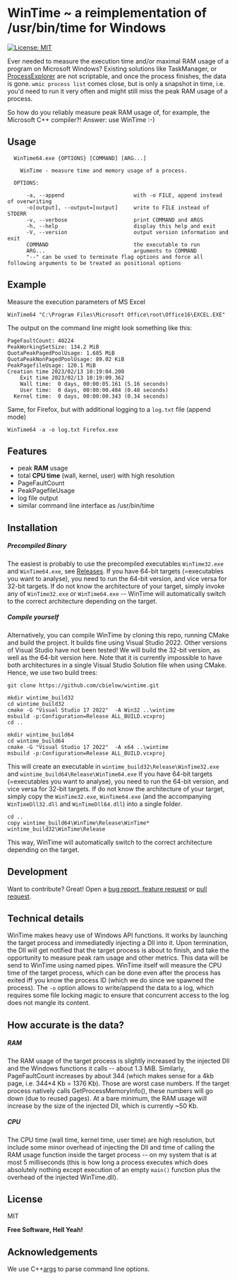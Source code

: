 # WinTime ~ a reimplementation of /usr/bin/time for Windows

[![License: MIT](https://img.shields.io/badge/License-MIT-yellow.svg)](https://opensource.org/licenses/MIT)

Ever needed to measure the execution time and/or maximal RAM usage of a program on Microsoft Windows?
Existing solutions like TaskManager, or [ProcessExplorer](https://learn.microsoft.com/en-us/sysinternals/downloads/process-explorer) are not scriptable, and once the process finishes, the data is gone.
`wmic process list` comes close, but is only a snapshot in time, i.e. you'd need to run it very often and might still miss the peak RAM usage of a process.

So how do you reliably measure peak RAM usage of, for example, the Microsoft C++ compiler?!
Answer: use WinTime :-)

## Usage

```
  WinTime64.exe {OPTIONS} [COMMAND] [ARG...]

    WinTime - measure time and memory usage of a process.

  OPTIONS:

      -a, --append                      with -o FILE, append instead of overwriting
      -o[output], --output=[output]     write to FILE instead of STDERR
      -v, --verbose                     print COMMAND and ARGS
      -h, --help                        display this help and exit
      -V, --version                     output version information and exit
      COMMAND                           the executable to run
      ARG...                            arguments to COMMAND
      "--" can be used to terminate flag options and force all following arguments to be treated as positional options
```

## Example

Measure the execution parameters of MS Excel
```
WinTime64 "C:\Program Files\Microsoft Office\root\Office16\EXCEL.EXE"
```


The output on the command line might look something like this:
```
PageFaultCount: 40224
PeakWorkingSetSize: 134.2 MiB
QuotaPeakPagedPoolUsage: 1.685 MiB
QuotaPeakNonPagedPoolUsage: 89.02 KiB
PeakPagefileUsage: 120.1 MiB
Creation time 2023/02/13 10:19:04.200
    Exit time 2023/02/13 10:19:09.362
    Wall time:  0 days, 00:00:05.161 (5.16 seconds)
    User time:  0 days, 00:00:00.484 (0.48 seconds)
  Kernel time:  0 days, 00:00:00.343 (0.34 seconds)
```


Same, for Firefox, but with additional logging to a `log.txt` file (append mode)
```
WinTime64 -a -o log.txt Firefox.exe
```


## Features

 - peak **RAM** usage
 - total **CPU time** (wall, kernel, user) with high resolution
 - PageFaultCount
 - PeakPagefileUsage
 - log file output
 - similar command line interface as /usr/bin/time

## Installation

##### Precompiled Binary

The easiest is probably to use the precompiled executables `WinTime32.exe` and `WinTime64.exe`, see [Releases](https://github.com/cbielow/wintime/releases).
If you have 64-bit targets (=executables you want to analyse), you need to run the 64-bit version, and vice versa for 32-bit targets.
If do not know the architecture of your target, simply invoke any of `WinTime32.exe` or `WinTime64.exe` -- WinTime will automatically switch to the correct architecture depending on the target.

##### Compile yourself

Alternatively, you can compile WinTime by cloning this repo, running CMake and build the project.
It builds fine using Visual Studio 2022. Other versions of Visual Studio have not been tested!
We will build the 32-bit version, as well as the 64-bit version here.
Note that it is currently impossible to have both architectures in a single Visual Studio Solution file when using CMake.
Hence, we use two build trees:

```
git clone https://github.com/cbielow/wintime.git

mkdir wintime_build32
cd wintime_build32
cmake -G "Visual Studio 17 2022"  -A Win32 ..\wintime
msbuild -p:Configuration=Release ALL_BUILD.vcxproj
cd ..

mkdir wintime_build64
cd wintime_build64
cmake -G "Visual Studio 17 2022"  -A x64 ..\wintime
msbuild -p:Configuration=Release ALL_BUILD.vcxproj

```

This will create an executable in `wintime_build32\Release\WinTime32.exe` and `wintime_build64\Release\WinTime64.exe`
If you have 64-bit targets (=executables you want to analyse), you need to run the 64-bit version, and vice versa for 32-bit targets.
If do not know the architecture of your target, simply copy the `WinTime32.exe`, `WinTime64.exe` (and the accompanying `WinTimeDll32.dll` and `WinTimeDll64.dll`) into a single folder.

```
cd ..
copy wintime_build64\WinTime\Release\WinTime* wintime_build32\WinTime\Release
```

This way, WinTime will automatically switch to the correct architecture depending on the target.

## Development

Want to contribute? Great!
Open a [bug report, feature request](https://github.com/cbielow/wintime/issues) or [pull request](https://github.com/cbielow/wintime/pull).

## Technical details

WinTime makes heavy use of Windows API functions. It works by launching the target process and immediatedly injecting a Dll into it. Upon termination, the Dll will get notified that the target process is about to finish, and take the opportunity to measure peak ram usage and other metrics. This data will be send to WinTime using named pipes. WinTime itself will measure the CPU time of the target process, which can be done even after the process has exited iff you know the process ID (which we do since we spawned the process).
The `-o` option allows to write/append the data to a log, which requires some file locking magic to ensure that concurrent access to the log does not mangle its content.

## How accurate is the data?

##### RAM
The RAM usage of the target process is slightly increased by the injected Dll and the Windows functions it calls -- about 1.3 MiB. Similarly, PageFaultCount increases by about 344 (which makes sense for a 4kb page, i.e. 344*4 Kb = 1376 Kb). Those are worst case numbers. If the target process natively calls GetProcessMemoryInfo(), these numbers will go down (due to reused pages). At a bare minimum, the RAM usage will increase by the size of the injected Dll, which is currently ~50 Kb.

##### CPU
The CPU time (wall time, kernel time, user time) are high resolution, but include some minor overhead of injecting the Dll and time of calling the RAM usage function inside the target process -- on my system that is at most 5 milliseconds (this is how long a process executes which does absolutely nothing except execution of an empty `main()` function plus the overhead of the injected WinTime.dll). 

## License
MIT

**Free Software, Hell Yeah!**

## Acknowledgements
We use C++[args](https://github.com/Taywee/args) to parse command line options.
